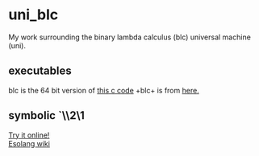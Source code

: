 # uni_blc

My work surrounding the binary lambda calculus (blc) universal machine (uni).

## executables

blc is the 64 bit version of [this c code](https://www.ioccc.org/2012/tromp/hint.html)
\+blc\+ is from [here.](https://github.com/tromp/AIT)

## symbolic \`\\\\2\\1
[Try it online!](https://tio.run/##fZPNjtQwEITvPEWJE2iFZSdx7CBW/Ah4g9UigbQb2/EJieWABJd99aGqkxkBB1qeqMdjf1Nd3Slf6@nkj3iJkP9d04QpIqwI/rwTkTp6Qe2As3j/QU89nuykQFb3KAv6Bu@Rsu74grnrWrev1Wtn6Wgb0razfjr3bWe6x4M1iDXo2hZQCLWkE7cJlxblbcTk0Ues1DufdRH2y7k3zn08WCNZOWGc4FesGc0jewxFQkihzDAroWolFUMjaxLpysQxXhysSbq6rYrV7vsZ0cxiyTEjJmwdOSBEqS4Xv26c@3Rr2cGKZO3u@AG9YfZyRBIotiEE@TV2cdvuvSeLTt0/Onft3Os/WDNZ/Ku@CEGnc0SkZV5QXk50MB3CN/upi@UIunP37kGkuzMrkTV6LUprTWbFgkKz2YpN6GKgSje5OchWiqSwz@7tXuu7MyuTVQeUKvFjQh5VjvKqDpDCUehRgzbYMT@aX4mfV1dCPb3UuEhXk/IUsET0WWY3q5Ej6qMq3WzERpsyeX/tvjt3yxoV/sJaydJwErSiBhk0bEel8ihJdbOZ2KyVbLH18UFVHg09WEUsO0GDstkxEJcxLIgVczA3w@HpvvDjhlbh2fMvK98bxsGqqjH8fdry/0UI9vadTr8B) <!-- "Binary Lambda Calculus – Try It Online" -->  
[Esolang wiki](https://esolangs.org/wiki/Binary_lambda_calculus)

